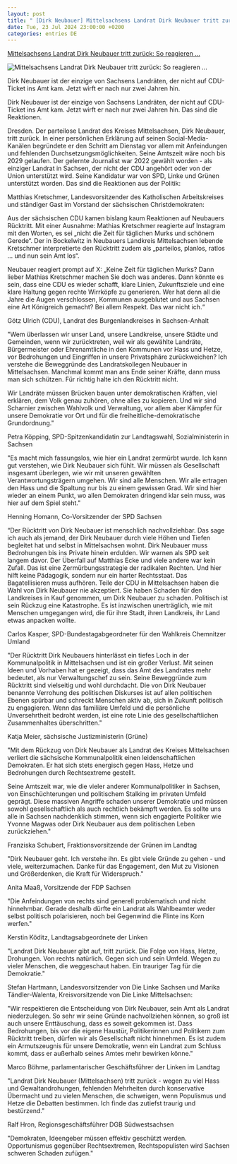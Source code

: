 ```yaml
---
layout: post
title: " [Dirk Neubauer] Mittelsachsens Landrat Dirk Neubauer tritt zurück: So reagieren ..."
date: Tue, 23 Jul 2024 23:00:00 +0200
categories: entries DE
---
```

[Mittelsachsens Landrat Dirk Neubauer tritt zurück: So reagieren ...](https://www.saechsische.de/doebeln/politik/reaktionen-mittelsachsens-landrat-dirk-neubauer-tritt-zurueck-6025840.html)

![Mittelsachsens Landrat Dirk Neubauer tritt zurück: So reagieren ...](https://image.saechsische.de/1200x675/6/x/6x3lrtfkmmcyfjv2ice35qr70fhe4nuw.jpg)

Dirk Neubauer ist der einzige von Sachsens Landräten, der nicht auf CDU-Ticket ins Amt kam. Jetzt wirft er nach nur zwei Jahren hin.

Dirk Neubauer ist der einzige von Sachsens Landräten, der nicht auf CDU-Ticket ins Amt kam. Jetzt wirft er nach nur zwei Jahren hin. Das sind die Reaktionen.

Dresden. Der parteilose Landrat des Kreises Mittelsachsen, Dirk Neubauer, tritt zurück. In einer persönlichen Erklärung auf seinen Social-Media-Kanälen begründete er den Schritt am Dienstag vor allem mit Anfeindungen und fehlenden Durchsetzungsmöglichkeiten. Seine Amtszeit wäre noch bis 2029 gelaufen. Der gelernte Journalist war 2022 gewählt worden - als einziger Landrat in Sachsen, der nicht der CDU angehört oder von der Union unterstützt wird. Seine Kandidatur war von SPD, Linke und Grünen unterstützt worden. Das sind die Reaktionen aus der Politik:

Matthias Kretschmer, Landesvorsitzender des Katholischen Arbeitskreises und ständiger Gast im Vorstand der sächsischen Christdemokraten:

Aus der sächsischen CDU kamen bislang kaum Reaktionen auf Neubauers Rücktritt. Mit einer Ausnahme: Mathias Kretschmer reagierte auf Instagram mit den Worten, es sei „nicht die Zeit für täglichen Murks und schönem Gerede“. Der in Bockelwitz in Neubauers Landkreis Mittelsachsen lebende Kretschmer interpretierte den Rücktritt zudem als „parteilos, planlos, ratlos … und nun sein Amt los“.

Neubauer reagiert prompt auf X: „Keine Zeit für täglichen Murks? Dann lieber Mathias Kretschmer machen Sie doch was anderes. Dann könnte es sein, dass eine CDU es wieder schafft, klare Linien, Zukunftsziele und eine klare Haltung gegen rechte Wirrköpfe zu generieren. Wer hat denn all die Jahre die Augen verschlossen, Kommunen ausgeblutet und aus Sachsen eine Art Königreich gemacht? Bei allem Respekt. Das war nicht ich.“

Götz Ulrich (CDU), Landrat des Burgenlandkreises in Sachsen-Anhalt

"Wem überlassen wir unser Land, unsere Landkreise, unsere Städte und Gemeinden, wenn wir zurücktreten, weil wir als gewählte Landräte, Bürgermeister oder Ehrenamtliche in den Kommunen vor Hass und Hetze, vor Bedrohungen und Eingriffen in unsere Privatsphäre zurückweichen? Ich verstehe die Beweggründe des Landratskollegen Neubauer in Mittelsachsen. Manchmal kommt man ans Ende seiner Kräfte, dann muss man sich schützen. Für richtig halte ich den Rücktritt nicht.

Wir Landräte müssen Brücken bauen unter demokratischen Kräften, viel erklären, dem Volk genau zuhören, ohne alles zu kopieren. Und wir sind Scharnier zwischen Wahlvolk und Verwaltung, vor allem aber Kämpfer für unsere Demokratie vor Ort und für die freiheitliche-demokratische Grundordnung."

Petra Köpping, SPD-Spitzenkandidatin zur Landtagswahl, Sozialministerin in Sachsen

"Es macht mich fassungslos, wie hier ein Landrat zermürbt wurde. Ich kann gut verstehen, wie Dirk Neubauer sich fühlt. Wir müssen als Gesellschaft insgesamt überlegen, wie wir mit unseren gewählten Verantwortungsträgern umgehen. Wir sind alle Menschen. Wir alle ertragen den Hass und die Spaltung nur bis zu einem gewissen Grad. Wir sind hier wieder an einem Punkt, wo allen Demokraten dringend klar sein muss, was hier auf dem Spiel steht."

Henning Homann, Co-Vorsitzender der SPD Sachsen

“Der Rücktritt von Dirk Neubauer ist menschlich nachvollziehbar. Das sage ich auch als jemand, der Dirk Neubauer durch viele Höhen und Tiefen begleitet hat und selbst in Mittelsachsen wohnt. Dirk Neubauer muss Bedrohungen bis ins Private hinein erdulden. Wir warnen als SPD seit langem davor. Der Überfall auf Matthias Ecke und viele andere war kein Zufall. Das ist eine Zermürbungsstrategie der radikalen Rechten. Und hier hilft keine Pädagogik, sondern nur ein harter Rechtsstaat. Das Bagatellisieren muss aufhören. Teile der CDU in Mittelsachsen haben die Wahl von Dirk Neubauer nie akzeptiert. Sie haben Schaden für den Landkreises in Kauf genommen, um Dirk Neubauer zu schaden. Politisch ist sein Rückzug eine Katastrophe. Es ist inzwischen unerträglich, wie mit Menschen umgegangen wird, die für ihre Stadt, ihren Landkreis, ihr Land etwas anpacken wollte.

Carlos Kasper, SPD-Bundestagabgeordneter für den Wahlkreis Chemnitzer Umland

"Der Rücktritt Dirk Neubauers hinterlässt ein tiefes Loch in der Kommunalpolitik in Mittelsachsen und ist ein großer Verlust. Mit seinen Ideen und Vorhaben hat er gezeigt, dass das Amt des Landrates mehr bedeutet, als nur Verwaltungschef zu sein. Seine Beweggründe zum Rücktritt sind vielseitig und wohl durchdacht. Die von Dirk Neubauer benannte Verrohung des politischen Diskurses ist auf allen politischen Ebenen spürbar und schreckt Menschen aktiv ab, sich in Zukunft politisch zu engagieren. Wenn das familiäre Umfeld und die persönliche Unversehrtheit bedroht werden, ist eine rote Linie des gesellschaftlichen Zusammenhaltes überschritten."

Katja Meier, sächsische Justizministerin (Grüne)

"Mit dem Rückzug von Dirk Neubauer als Landrat des Kreises Mittelsachsen verliert die sächsische Kommunalpolitik einen leidenschaftlichen Demokraten. Er hat sich stets energisch gegen Hass, Hetze und Bedrohungen durch Rechtsextreme gestellt.

Seine Amtszeit war, wie die vieler anderer Kommunalpolitiker in Sachsen, von Einschüchterungen und politischem Stalking im privaten Umfeld geprägt. Diese massiven Angriffe schaden unserer Demokratie und müssen sowohl gesellschaftlich als auch rechtlich bekämpft werden. Es sollte uns alle in Sachsen nachdenklich stimmen, wenn sich engagierte Politiker wie Yvonne Magwas oder Dirk Neubauer aus dem politischen Leben zurückziehen."

Franziska Schubert, Fraktionsvorsitzende der Grünen im Landtag



"Dirk Neubauer geht. Ich verstehe ihn. Es gibt viele Gründe zu gehen - und viele, weiterzumachen. Danke für das Engagement, den Mut zu Visionen und Größerdenken, die Kraft für Widerspruch."

Anita Maaß, Vorsitzende der FDP Sachsen

"Die Anfeindungen von rechts sind generell problematisch und nicht hinnehmbar. Gerade deshalb dürfte ein Landrat als Wahlbeamter weder selbst politisch polarisieren, noch bei Gegenwind die Flinte ins Korn werfen."

Kerstin Köditz, Landtagsabgeordnete der Linken

"Landrat Dirk Neubauer gibt auf, tritt zurück. Die Folge von Hass, Hetze, Drohungen. Von rechts natürlich. Gegen sich und sein Umfeld. Wegen zu vieler Menschen, die weggeschaut haben. Ein trauriger Tag für die Demokratie."

Stefan Hartmann, Landesvorsitzender von Die Linke Sachsen und Marika Tändler-Walenta, Kreisvorsitzende von Die Linke Mittelsachsen:

"Wir respektieren die Entscheidung von Dirk Neubauer, sein Amt als Landrat niederzulegen. So sehr wir seine Gründe nachvollziehen können, so groß ist auch unsere Enttäuschung, dass es soweit gekommen ist. Dass Bedrohungen, bis vor die eigene Haustür, Politikerinnen und Politikern zum Rücktritt treiben, dürfen wir als Gesellschaft nicht hinnehmen. Es ist zudem ein Armutszeugnis für unsere Demokratie, wenn ein Landrat zum Schluss kommt, dass er außerhalb seines Amtes mehr bewirken könne."

Marco Böhme, parlamentarischer Geschäftsführer der Linken im Landtag

"Landrat Dirk Neubauer (Mittelsachsen) tritt zurück - wegen zu viel Hass und Gewaltandrohungen, fehlenden Mehrheiten durch konservative Übermacht und zu vielen Menschen, die schweigen, wenn Populismus und Hetze die Debatten bestimmen. Ich finde das zutiefst traurig und bestürzend."

Ralf Hron, Regionsgeschäftsführer DGB Südwestsachsen

"Demokraten, Ideengeber müssen effektiv geschützt werden. Opportunismus gegenüber Rechtsextremen, Rechtspopulisten wird Sachsen schweren Schaden zufügen."


